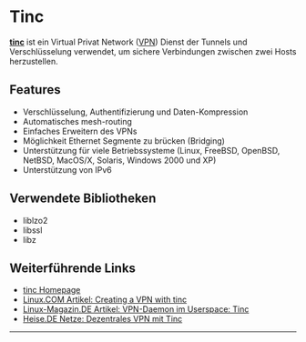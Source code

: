 Tinc
====

**[tinc](http://www.tinc-vpn.org/)** ist ein
Virtual Privat Network
([VPN](http://de.wikipedia.org/wiki/Virtual_Private_Network))
Dienst der Tunnels und Verschlüsselung verwendet, um sichere
Verbindungen zwischen zwei Hosts herzustellen.

Features
--------

-   Verschlüsselung, Authentifizierung und Daten-Kompression
-   Automatisches mesh-routing
-   Einfaches Erweitern des VPNs
-   Möglichkeit Ethernet Segmente zu brücken (Bridging)
-   Unterstützung für viele Betriebssysteme (Linux, FreeBSD, OpenBSD,
    NetBSD, MacOS/X, Solaris, Windows 2000 und XP)
-   Unterstützung von IPv6

Verwendete Bibliotheken
-----------------------

-   liblzo2
-   libssl
-   libz

Weiterführende Links
--------------------

-   [tinc Homepage](http://www.tinc-vpn.org/)
-   [Linux.COM Artikel: Creating a VPN with
    tinc](http://www.linux.com/feature/131343)
-   [Linux-Magazin.DE Artikel: VPN-Daemon im Userspace:
    Tinc](http://www.linux-magazin.de/heft_abo/ausgaben/2003/10/einfache_verbindung)
-   [Heise.DE Netze: Dezentrales VPN mit
    Tinc](http://www.heise.de/netze/artikel/Dezentrales-VPN-mit-Tinc-785436.html)

------------------------------------------------------------------------

